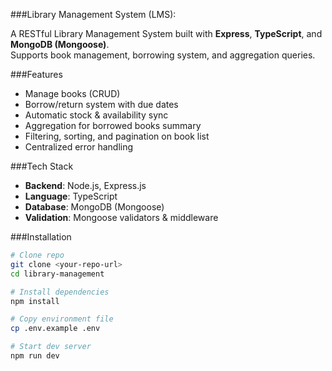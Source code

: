 ###Library Management System (LMS):

A RESTful Library Management System built with **Express**, **TypeScript**, and **MongoDB (Mongoose)**.  
Supports book management, borrowing system, and aggregation queries.

###Features
- Manage books (CRUD)
- Borrow/return system with due dates
- Automatic stock & availability sync
- Aggregation for borrowed books summary
- Filtering, sorting, and pagination on book list
- Centralized error handling

###Tech Stack
- **Backend**: Node.js, Express.js
- **Language**: TypeScript
- **Database**: MongoDB (Mongoose)
- **Validation**: Mongoose validators & middleware

###Installation
```bash
# Clone repo
git clone <your-repo-url>
cd library-management

# Install dependencies
npm install

# Copy environment file
cp .env.example .env

# Start dev server
npm run dev
